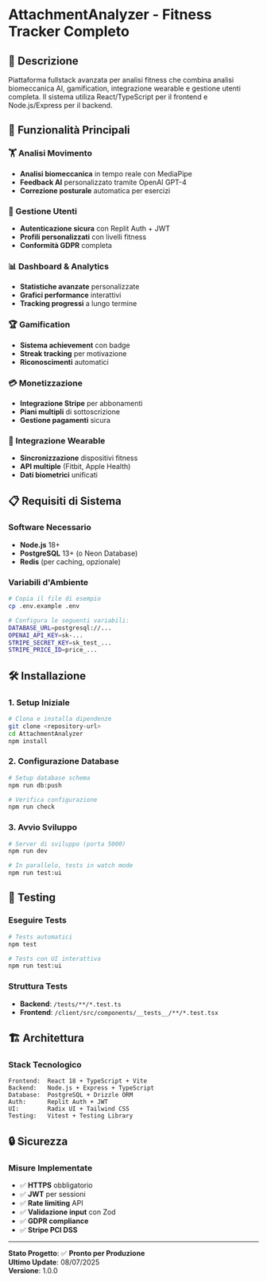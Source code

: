 # AttachmentAnalyzer - Fitness Tracker Completo

## 🎯 Descrizione
Piattaforma fullstack avanzata per analisi fitness che combina analisi biomeccanica AI, gamification, integrazione wearable e gestione utenti completa. Il sistema utiliza React/TypeScript per il frontend e Node.js/Express per il backend.

## 🚀 Funzionalità Principali

### 🏋️ Analisi Movimento
- **Analisi biomeccanica** in tempo reale con MediaPipe
- **Feedback AI** personalizzato tramite OpenAI GPT-4
- **Correzione posturale** automatica per esercizi

### 👤 Gestione Utenti
- **Autenticazione sicura** con Replit Auth + JWT
- **Profili personalizzati** con livelli fitness
- **Conformità GDPR** completa

### 📊 Dashboard & Analytics
- **Statistiche avanzate** personalizzate
- **Grafici performance** interattivi
- **Tracking progressi** a lungo termine

### 🏆 Gamification
- **Sistema achievement** con badge
- **Streak tracking** per motivazione
- **Riconoscimenti** automatici

### 💳 Monetizzazione
- **Integrazione Stripe** per abbonamenti
- **Piani multipli** di sottoscrizione
- **Gestione pagamenti** sicura

### 📱 Integrazione Wearable
- **Sincronizzazione** dispositivi fitness
- **API multiple** (Fitbit, Apple Health)
- **Dati biometrici** unificati

## 📋 Requisiti di Sistema

### Software Necessario
- **Node.js** 18+
- **PostgreSQL** 13+ (o Neon Database)
- **Redis** (per caching, opzionale)

### Variabili d'Ambiente
```bash
# Copia il file di esempio
cp .env.example .env

# Configura le seguenti variabili:
DATABASE_URL=postgresql://...
OPENAI_API_KEY=sk-...
STRIPE_SECRET_KEY=sk_test_...
STRIPE_PRICE_ID=price_...
```

## 🛠️ Installazione

### 1. Setup Iniziale
```bash
# Clona e installa dipendenze
git clone <repository-url>
cd AttachmentAnalyzer
npm install
```

### 2. Configurazione Database
```bash
# Setup database schema
npm run db:push

# Verifica configurazione
npm run check
```

### 3. Avvio Sviluppo
```bash
# Server di sviluppo (porta 5000)
npm run dev

# In parallelo, tests in watch mode
npm run test:ui
```

## 🧪 Testing

### Eseguire Tests
```bash
# Tests automatici
npm test

# Tests con UI interattiva
npm run test:ui
```

### Struttura Tests
- **Backend**: `/tests/**/*.test.ts`
- **Frontend**: `/client/src/components/__tests__/**/*.test.tsx`

## 🏗️ Architettura

### Stack Tecnologico
```
Frontend:  React 18 + TypeScript + Vite
Backend:   Node.js + Express + TypeScript  
Database:  PostgreSQL + Drizzle ORM
Auth:      Replit Auth + JWT
UI:        Radix UI + Tailwind CSS
Testing:   Vitest + Testing Library
```

## 🔒 Sicurezza

### Misure Implementate
- ✅ **HTTPS** obbligatorio
- ✅ **JWT** per sessioni
- ✅ **Rate limiting** API
- ✅ **Validazione input** con Zod
- ✅ **GDPR compliance**
- ✅ **Stripe PCI DSS**

---

**Stato Progetto**: ✅ **Pronto per Produzione**  
**Ultimo Update**: 08/07/2025  
**Versione**: 1.0.0

